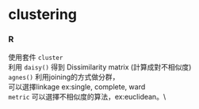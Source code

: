 # clustering
### R
使用套件 ``cluster`` \
利用 ``daisy()`` 得到 Dissimilarity matrix (計算成對不相似度)\
``agnes()`` 利用joining的方式做分群，\
可以選擇linkage ex:single, complete, ward\
``metric`` 可以選擇不相似度的算法，ex:euclidean。\
